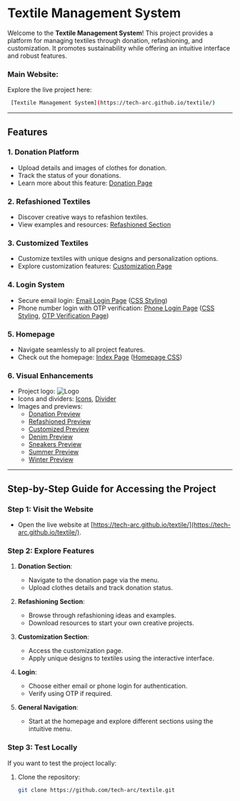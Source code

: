 # Textile Management System

Welcome to the **Textile Management System**! This project provides a platform for managing textiles through donation, refashioning, and customization. It promotes sustainability while offering an intuitive interface and robust features.

### Main Website:
Explore the live project here:
```bash
 [Textile Management System](https://tech-arc.github.io/textile/)
```
---

## Features

### 1. **Donation Platform**
- Upload details and images of clothes for donation.
- Track the status of your donations.
- Learn more about this feature: [Donation Page](https://github.com/tech-arc/textile/blob/main/donationpage.html)

### 2. **Refashioned Textiles**
- Discover creative ways to refashion textiles.
- View examples and resources: [Refashioned Section](https://github.com/tech-arc/textile/blob/main/refashioned.html)

### 3. **Customized Textiles**
- Customize textiles with unique designs and personalization options.
- Explore customization features: [Customization Page](https://github.com/tech-arc/textile/blob/main/customise.html)

### 4. **Login System**
- Secure email login: [Email Login Page](https://github.com/tech-arc/textile/blob/main/emaillogin.html) ([CSS Styling](https://github.com/tech-arc/textile/blob/main/emaillogin.css))
- Phone number login with OTP verification: [Phone Login Page](https://github.com/tech-arc/textile/blob/main/phonelogin.html) ([CSS Styling](https://github.com/tech-arc/textile/blob/main/phonelogin.css), [OTP Verification Page](https://github.com/tech-arc/textile/blob/main/verify.html))

### 5. **Homepage**
- Navigate seamlessly to all project features.
- Check out the homepage: [Index Page](https://github.com/tech-arc/textile/blob/main/index.html) ([Homepage CSS](https://github.com/tech-arc/textile/blob/main/homepage.css))

### 6. **Visual Enhancements**
- Project logo: ![Logo](https://github.com/tech-arc/textile/blob/main/logo.jpg)
- Icons and dividers: [Icons](https://github.com/tech-arc/textile/blob/main/icon.png), [Divider](https://github.com/tech-arc/textile/blob/main/divider.png)
- Images and previews:
  - [Donation Preview](https://github.com/tech-arc/textile/blob/main/Donation.jpg)
  - [Refashioned Preview](https://github.com/tech-arc/textile/blob/main/Refashioned.jpg)
  - [Customized Preview](https://github.com/tech-arc/textile/blob/main/coustomised.jpg)
  - [Denim Preview](https://github.com/tech-arc/textile/blob/main/denim.jpg)
  - [Sneakers Preview](https://github.com/tech-arc/textile/blob/main/sneakers.jpg)
  - [Summer Preview](https://github.com/tech-arc/textile/blob/main/summer.jpg)
  - [Winter Preview](https://github.com/tech-arc/textile/blob/main/winter.jpg)

---

## Step-by-Step Guide for Accessing the Project

### Step 1: Visit the Website
- Open the live website at [https://tech-arc.github.io/textile/](https://tech-arc.github.io/textile/).

### Step 2: Explore Features
1. **Donation Section**:
   - Navigate to the donation page via the menu.
   - Upload clothes details and track donation status.

2. **Refashioning Section**:
   - Browse through refashioning ideas and examples.
   - Download resources to start your own creative projects.

3. **Customization Section**:
   - Access the customization page.
   - Apply unique designs to textiles using the interactive interface.

4. **Login**:
   - Choose either email or phone login for authentication.
   - Verify using OTP if required.

5. **General Navigation**:
   - Start at the homepage and explore different sections using the intuitive menu.

### Step 3: Test Locally
If you want to test the project locally:
1. Clone the repository:
   ```bash
   git clone https://github.com/tech-arc/textile.git
